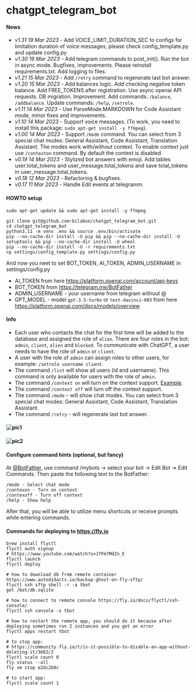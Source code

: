 # chatgpt_telegram_bot

#### News
- _v1.31 19 Mar 2023_ - Add VOICE_LIMIT_DURATION_SEC to configs for limitation duration of voice messages, please check config_template.py and update config.py
- _v1.30 19 Mar 2023_ - Add telegram commands to post_init(). Run the bot in async mode. Bugfixes, improvements. Please reinstall requirements.txt. Add logging to files.
- _v1.21 15 Mar 2023_ - Add `/retry` command to regenerate last bot answer.
- _v1.20 15 Mar 2023_ - Add balances logic. Add checking negative token balance. Add FREE_TOKENS after registration. Use
  async openai API requests. DB migration. Improvement. Add commands: `/balance`, `/addbalance`. Update
  commands: `/help`, `/setrole`.
- _v1.11 14 Mar 2023_ - Use ParseMode.MARKDOWN for Code Assistant mode, minor fixes and improvements.
- _v1.10 14 Mar 2023_ - Support voice messages. (To work, you need to install this
  package: `sudo apt-get install -y ffmpeg`).
- _v1.00 14 Mar 2023_ - Support `/mode` command. You can select from 3 special chat modes: General Assistant, Code
  Assistant, Translation Assistant. The modes work with/without context. To enable context just use `/contexton`
  command. By default the context is disabled.
- _v0.19 14 Mar 2023_ - Stylized bot answers with emoji. Add tables user.total_tokens and user_message.total_tokens and
  save total_tokens in user_message.total_tokens.
- _v0.18 12 Mar 2023_ - Refactoring & bugfixes.
- _v0.17 11 Mar 2023_ - Handle Edit events at telegramm.

#### HOWTO setup

```
sudo apt-get update && sudo apt-get install -y ffmpeg

git clone git@github.com:bilabon/chatgpt_telegram_bot.git
cd chatgpt_telegram_bot
python3.11 -m venv .env && source .env/bin/activate
pip --no-cache-dir install -U pip && pip --no-cache-dir install -U setuptools && pip --no-cache-dir install -U wheel
pip --no-cache-dir install -U -r requirements.txt
cp settings/config_template.py settings/config.py
```    

And now you neet to set BOT_TOKEN, AI_TOKEN, ADMIN_USERNAME in settings/config.py

- AI_TOKEN from here https://platform.openai.com/account/api-keys
- BOT_TOKEN from https://telegram.me/BotFather
- ADMIN_USERNAME - your username from telegram without @
- GPT_MODEL - model `gpt-3.5-turbo` or `text-davinci-003` from here https://platform.openai.com/docs/models/overview

#### Info

- Each user who contacts the chat for the first time will be added to the database and assigned the role of `alien`.
  There are four roles in the bot: `admin`, `client`, `alien` and `blocked`. To communicate with ChatGPT, a user needs
  to have the role of `admin` or `client`.
- A user with the role of `admin` can assign roles to other users, for example: `/setrole username client`.
- The command `/list` will show all users (id and username). This command is only available for users with the role
  of `admin`.
- The command `/context on` will turn on the context
  support. [Example](https://github.com/bilabon/chatgpt_telegram_bot#-1).
- The command `/context off` will turn off the context support.
- The command `/mode` – will show chat modes. You can select from 3 special chat modes: General Assistant, Code
  Assistant, Translation Assistant.
- The command `/retry` - will regenerate last bot answer.

#### ![pic1](https://i.ibb.co/dJSLCQW/Screenshot-2023-02-25-at-23-37-31.png)

#### ![pic2](https://i.ibb.co/gmBrYNL/Screenshot-2023-03-12-at-12-58-12.png)

#### Configure command hints (optional, but fancy)

At [@BotFather](https://telegram.me/BotFather), use command /mybots -> select your bot -> Edit Bot -> Edit Commands.
Then paste the following text to the BotFather:

```
/mode - Select chat mode
/contexon - Turn on context
/contexoff - Turn off context
/help - Show help
```

After that, you will be able to utilize menu shortcuts or receive prompts while entering commands.

#### Commands for deploying to https://fly.io

```
brew install flyctl
flyctl auth signup
# https://www.youtube.com/watch?v=J7Fm7MdZn_E
flyctl launch
flyctl deploy

# how to download db from remote container https://www.autodidacts.io/backup-ghost-on-fly-sftp/
flyctl ssh sftp shell -r -a tbot
get /bot/db.sqlite

# how to connect to remote console https://fly.io/docs/flyctl/ssh-console/
flyctl ssh console -s tbot

# how to restart the remote app, you should do it because after deploying sometimes run 2 instances and you get an error
flyctl apps restart tbot

# to stop app:
# https://community.fly.io/t/is-it-possible-to-disable-an-app-without-deleting-it/3662/2
flyctl scale count 0
fly status --all
fly vm stop e2dc2b0c

# to start app:
flyctl scale count 1
```
